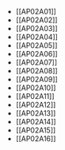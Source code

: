 - [[AP02A01]]
- [[AP02A02]]
- [[AP02A03]]
- [[AP02A04]]
- [[AP02A05]]
- [[AP02A06]]
- [[AP02A07]]
- [[AP02A08]]
- [[AP02A09]]
- [[AP02A10]]
- [[AP02A11]]
- [[AP02A12]]
- [[AP02A13]]
- [[AP02A14]]
- [[AP02A15]]
- [[AP02A16]]